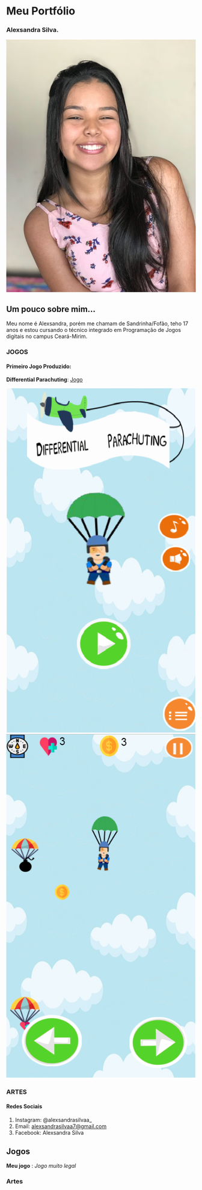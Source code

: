 # Meu Portfólio
   
### Alexsandra Silva.
![Imagem1](foto1.jpg)

## Um pouco sobre mim...
Meu nome é Alexsandra, porém me chamam de Sandrinha/Fofão, teho 17 anos e estou cursando o técnico integrado em Programação de Jogos digitais no campus Ceará-Mirim.

### JOGOS
#### Primeiro Jogo Produzido:
**Differential Parachuting**: 
[Jogo](https://armindaa.github.io/JogoDeParaquedismo/)

![Imagem2](b.png) ![Imagem3](a.png)


### ARTES


#### Redes Sociais

1. Instagram: @alexsandrasilvaa_
2. Email: alexsandrasilvaa7@gmail.com
3. Facebook: Alexsandra Silva





## Jogos

**Meu jogo** : _Jogo muito legal_

### Artes
